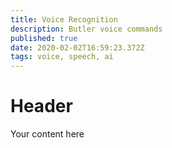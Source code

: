 ```yaml
---
title: Voice Recognition
description: Butler voice commands
published: true
date: 2020-02-02T16:59:23.372Z
tags: voice, speech, ai
---
```


# Header
Your content here